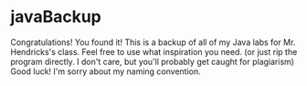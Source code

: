 # javaBackup
Congratulations! You found it!
This is a backup of all of my Java labs for Mr. Hendricks's class.
Feel free to use what inspiration you need.
(or just rip the program directly. I don't care, but you'll probably get caught for plagiarism)
Good luck! I'm sorry about my naming convention.
